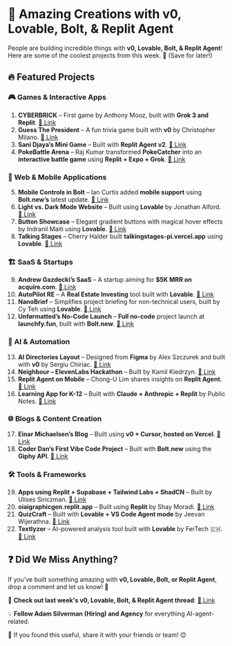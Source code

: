 # 🚀 Amazing Creations with v0, Lovable, Bolt, & Replit Agent

People are building incredible things with **v0, Lovable, Bolt, & Replit Agent**! Here are some of the coolest projects from this week. 🌟 (Save for later!)

## 🔥 Featured Projects

### 🎮 Games & Interactive Apps
1. **CYBERBRICK** – First game by Anthony Mooz, built with **Grok 3 and Replit**. [🔗 Link](https://lnkd.in/gN6GXQmY)
2. **Guess The President** – A fun trivia game built with **v0** by Christopher Milano. [🔗 Link](https://lnkd.in/gK5nZSRr)
3. **Sani Djaya’s Mini Game** – Built with **Replit Agent v2**. [🔗 Link](https://lnkd.in/gTHzUANb)
4. **PokeBattle Arena** – Raj Kumar transformed **PokeCatcher** into an **interactive battle game** using **Replit + Expo + Grok**. [🔗 Link](https://lnkd.in/gw7AxmB5)

### 📱 Web & Mobile Applications
5. **Mobile Controls in Bolt** – Ian Curtis added **mobile support** using **Bolt.new’s** latest update. [🔗 Link](https://lnkd.in/gr_kfDDr)
6. **Light vs. Dark Mode Website** – Built using **Lovable** by Jonathan Alford. [🔗 Link](https://lnkd.in/gGk8NKxM)
7. **Button Showcase** – Elegant gradient buttons with magical hover effects by Indranil Maiti using **Lovable**. [🔗 Link](https://lnkd.in/gcNqUDGH)
8. **Talking Stages** – Cherry Halder built **talkingstages-pi.vercel.app** using **Lovable**. [🔗 Link](https://lnkd.in/gddh-pvk)

### 🏗️ SaaS & Startups
9. **Andrew Gazdecki’s SaaS** – A startup aiming for **$5K MRR on acquire.com**. [🔗 Link](https://lnkd.in/g_-gguEp)
10. **AutoPilot RE** – A **Real Estate Investing** tool built with **Lovable**. [🔗 Link](https://lnkd.in/g-GKtBNU)
11. **NanoBrief** – Simplifies project briefing for non-technical users, built by Cy Teh using **Lovable**. [🔗 Link](https://lnkd.in/gK7SPWSH)
12. **Unførmatted’s No-Code Launch** – **Full no-code** project launch at **launchfy.fun**, built with **Bolt.new**. [🔗 Link](https://lnkd.in/gQmwyKSp)

### 🤖 AI & Automation
13. **AI Directories Layout** – Designed from **Figma** by Alex Szczurek and built with **v0** by Sergiu Chiriac. [🔗 Link](https://lnkd.in/gbVcs_9m)
14. **Neighbour – ElevenLabs Hackathon** – Built by Kamil Kiedrzyn. [🔗 Link](https://lnkd.in/gSijUp5P)
15. **Replit Agent on Mobile** – Chong-U Lim shares insights on **Replit Agent**. [🔗 Link](https://lnkd.in/ggVPF_mA)
16. **Learning App for K-12** – Built with **Claude + Anthropic + Replit** by Public Notes. [🔗 Link](https://lnkd.in/gzJVwWaj)

### 🌐 Blogs & Content Creation
17. **Einar Michaelsen’s Blog** – Built using **v0 + Cursor, hosted on Vercel**. [🔗 Link](https://lnkd.in/ges3tpuW)
18. **Coder Dan’s First Vibe Code Project** – Built with **Bolt.new** using the **Giphy API**. [🔗 Link](https://lnkd.in/g3G5HXK7)

### 🛠️ Tools & Frameworks
19. **Apps using Replit + Supabase + Tailwind Labs + ShadCN** – Built by Ulises Siriczman. [🔗 Link](https://lnkd.in/g3rXfUB2)
20. **oiaigraphicgen.replit.app** – Built using **Replit** by Shay Moradi. [🔗 Link](https://lnkd.in/geRERXkV)
21. **QuizCraft** – Built with **Lovable + VS Code Agent mode** by Jeevan Wijerathna. [🔗 Link](https://lnkd.in/gecDbwZh)
22. **Textlyzer** – AI-powered analysis tool built with **Lovable** by FerTech 🇨🇭. [🔗 Link](https://lnkd.in/gjdatWJz)

## ❓ Did We Miss Anything?
If you’ve built something amazing with **v0, Lovable, Bolt, or Replit Agent**, drop a comment and let us know! 🚀

🔗 **Check out last week's v0, Lovable, Bolt, & Replit Agent thread**: [🔗 Link](https://lnkd.in/gnxck87s)

💡 **Follow Adam Silverman (Hiring) and Agency** for everything AI-agent-related.

🔄 If you found this useful, share it with your friends or team! 😊
